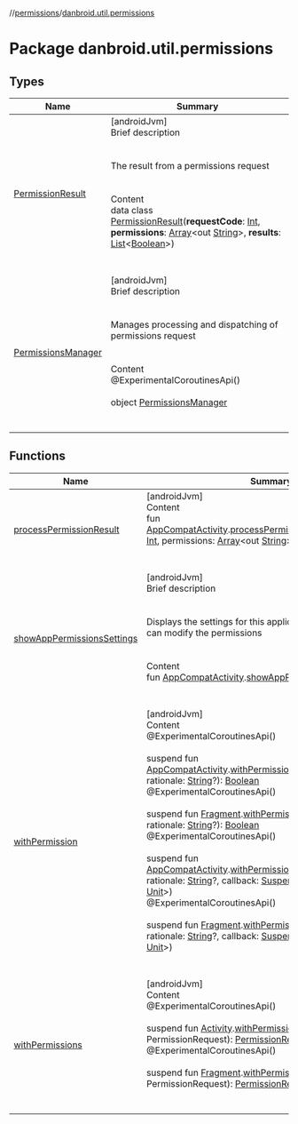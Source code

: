//[permissions](../index.md)/[danbroid.util.permissions](index.md)



# Package danbroid.util.permissions  


## Types  
  
|  Name|  Summary| 
|---|---|
| [PermissionResult](-permission-result/index.md)| [androidJvm]  <br>Brief description  <br><br><br>The result from a permissions request<br><br>  <br>Content  <br>data class [PermissionResult](-permission-result/index.md)(**requestCode**: [Int](https://kotlinlang.org/api/latest/jvm/stdlib/kotlin/-int/index.html), **permissions**: [Array](https://kotlinlang.org/api/latest/jvm/stdlib/kotlin/-array/index.html)<out [String](https://kotlinlang.org/api/latest/jvm/stdlib/kotlin/-string/index.html)>, **results**: [List](https://kotlinlang.org/api/latest/jvm/stdlib/kotlin.collections/-list/index.html)<[Boolean](https://kotlinlang.org/api/latest/jvm/stdlib/kotlin/-boolean/index.html)>)  <br><br><br>
| [PermissionsManager](-permissions-manager/index.md)| [androidJvm]  <br>Brief description  <br><br><br>Manages processing and dispatching of permissions request<br><br>  <br>Content  <br>@ExperimentalCoroutinesApi()  <br>  <br>object [PermissionsManager](-permissions-manager/index.md)  <br><br><br>


## Functions  
  
|  Name|  Summary| 
|---|---|
| [processPermissionResult](process-permission-result.md)| [androidJvm]  <br>Content  <br>fun [AppCompatActivity](https://developer.android.com/reference/kotlin/androidx/appcompat/app/AppCompatActivity.html).[processPermissionResult](process-permission-result.md)(requestCode: [Int](https://kotlinlang.org/api/latest/jvm/stdlib/kotlin/-int/index.html), permissions: [Array](https://kotlinlang.org/api/latest/jvm/stdlib/kotlin/-array/index.html)<out [String](https://kotlinlang.org/api/latest/jvm/stdlib/kotlin/-string/index.html)>, grantResults: [IntArray](https://kotlinlang.org/api/latest/jvm/stdlib/kotlin/-int-array/index.html))  <br><br><br>
| [showAppPermissionsSettings](show-app-permissions-settings.md)| [androidJvm]  <br>Brief description  <br><br><br>Displays the settings for this application so that the user can modify the permissions<br><br>  <br>Content  <br>fun [AppCompatActivity](https://developer.android.com/reference/kotlin/androidx/appcompat/app/AppCompatActivity.html).[showAppPermissionsSettings](show-app-permissions-settings.md)()  <br><br><br>
| [withPermission](with-permission.md)| [androidJvm]  <br>Content  <br>@ExperimentalCoroutinesApi()  <br>  <br>suspend fun [AppCompatActivity](https://developer.android.com/reference/kotlin/androidx/appcompat/app/AppCompatActivity.html).[withPermission](with-permission.md)(permission: [String](https://kotlinlang.org/api/latest/jvm/stdlib/kotlin/-string/index.html), rationale: [String](https://kotlinlang.org/api/latest/jvm/stdlib/kotlin/-string/index.html)?): [Boolean](https://kotlinlang.org/api/latest/jvm/stdlib/kotlin/-boolean/index.html)  <br>@ExperimentalCoroutinesApi()  <br>  <br>suspend fun [Fragment](https://developer.android.com/reference/kotlin/androidx/fragment/app/Fragment.html).[withPermission](with-permission.md)(permission: [String](https://kotlinlang.org/api/latest/jvm/stdlib/kotlin/-string/index.html), rationale: [String](https://kotlinlang.org/api/latest/jvm/stdlib/kotlin/-string/index.html)?): [Boolean](https://kotlinlang.org/api/latest/jvm/stdlib/kotlin/-boolean/index.html)  <br>@ExperimentalCoroutinesApi()  <br>  <br>suspend fun [AppCompatActivity](https://developer.android.com/reference/kotlin/androidx/appcompat/app/AppCompatActivity.html).[withPermission](with-permission.md)(permission: [String](https://kotlinlang.org/api/latest/jvm/stdlib/kotlin/-string/index.html), rationale: [String](https://kotlinlang.org/api/latest/jvm/stdlib/kotlin/-string/index.html)?, callback: [SuspendFunction1](https://kotlinlang.org/api/latest/jvm/stdlib/kotlin.coroutines/-suspend-function1/index.html)<[Boolean](https://kotlinlang.org/api/latest/jvm/stdlib/kotlin/-boolean/index.html), [Unit](https://kotlinlang.org/api/latest/jvm/stdlib/kotlin/-unit/index.html)>)  <br>@ExperimentalCoroutinesApi()  <br>  <br>suspend fun [Fragment](https://developer.android.com/reference/kotlin/androidx/fragment/app/Fragment.html).[withPermission](with-permission.md)(permission: [String](https://kotlinlang.org/api/latest/jvm/stdlib/kotlin/-string/index.html), rationale: [String](https://kotlinlang.org/api/latest/jvm/stdlib/kotlin/-string/index.html)?, callback: [SuspendFunction1](https://kotlinlang.org/api/latest/jvm/stdlib/kotlin.coroutines/-suspend-function1/index.html)<[Boolean](https://kotlinlang.org/api/latest/jvm/stdlib/kotlin/-boolean/index.html), [Unit](https://kotlinlang.org/api/latest/jvm/stdlib/kotlin/-unit/index.html)>)  <br><br><br>
| [withPermissions](with-permissions.md)| [androidJvm]  <br>Content  <br>@ExperimentalCoroutinesApi()  <br>  <br>suspend fun [Activity](https://developer.android.com/reference/kotlin/android/app/Activity.html).[withPermissions](with-permissions.md)(request: PermissionRequest): [PermissionResult](-permission-result/index.md)  <br>@ExperimentalCoroutinesApi()  <br>  <br>suspend fun [Fragment](https://developer.android.com/reference/kotlin/androidx/fragment/app/Fragment.html).[withPermissions](with-permissions.md)(request: PermissionRequest): [PermissionResult](-permission-result/index.md)  <br><br><br>

